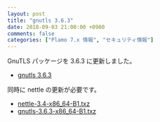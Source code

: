 ```yaml
---
layout: post
title: "gnutls 3.6.3"
date: 2018-09-03 21:00:00 +0900
comments: false
categories: ["Plamo 7.x 情報", "セキュリティ情報"]
---
```

GnuTLS パッケージを 3.6.3 に更新しました。

* [gnutls 3.6.3](https://lists.gnupg.org/pipermail/gnutls-devel/2018-July/008584.html)

同時に nettle の更新が必要です。

* [nettle-3.4-x86_64-B1.txz](http://repository.plamolinux.org/pub/linux/Plamo/Plamo-7.x/x86_64/plamo/01_minimum/nettle-3.4-x86_64-B1.txz)
* [gnutls-3.6.3-x86_64-B1.txz](http://repository.plamolinux.org/pub/linux/Plamo/Plamo-7.x/x86_64/plamo/01_minimum/network.txz/gnutls-3.6.3-x86_64-B1.txz)

